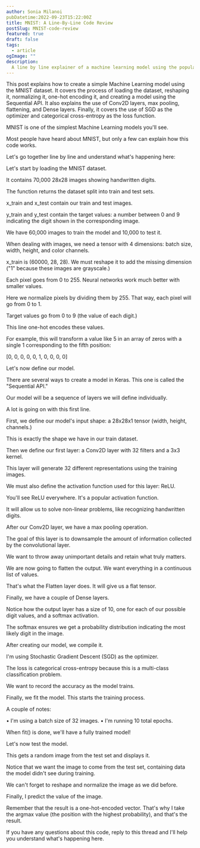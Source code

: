 ```yaml
---
author: Sonia Milanoi
pubDatetime:2022-09-23T15:22:00Z
title: MNIST: A Line-By-Line Code Review
postSlug: MNIST-code-review
featured: true
draft: false
tags:
  - article
ogImage: ""
description:
  A line by line explainer of a machine learning model using the popular MNIST dataset
---
```


This post explains how to create a simple Machine Learning model using the MNIST dataset. It covers the process of loading the dataset, reshaping it, normalizing it, one-hot encoding it, and creating a model using the Sequential API. It also explains the use of Conv2D layers, max pooling, flattening, and Dense layers. Finally, it covers the use of SGD as the optimizer and categorical cross-entropy as the loss function.


MNIST is one of the simplest Machine Learning models you'll see.

Most people have heard about MNIST, but only a few can explain how this code works.

Let's go together line by line and understand what's happening here: 


Let's start by loading the MNIST dataset.

It contains 70,000 28x28 images showing handwritten digits.

The function returns the dataset split into train and test sets. 



x_train and x_test contain our train and test images.

y_train and y_test contain the target values: a number between 0 and 9 indicating the digit shown in the corresponding image.

We have 60,000 images to train the model and 10,000 to test it. 

When dealing with images, we need a tensor with 4 dimensions: batch size, width, height, and color channels.

x_train is (60000, 28, 28). We must reshape it to add the missing dimension ("1" because these images are grayscale.) 



Each pixel goes from 0 to 255. Neural networks work much better with smaller values.

Here we normalize pixels by dividing them by 255. That way, each pixel will go from 0 to 1. 



Target values go from 0 to 9 (the value of each digit.)

This line one-hot encodes these values.

For example, this will transform a value like 5 in an array of zeros with a single 1 corresponding to the fifth position:

[0, 0, 0, 0, 0, 1, 0, 0, 0, 0] 



Let's now define our model.

There are several ways to create a model in Keras. This one is called the "Sequential API."

Our model will be a sequence of layers we will define individually. 



A lot is going on with this first line.

First, we define our model's input shape: a 28x28x1 tensor (width, height, channels.)

This is exactly the shape we have in our train dataset. 



Then we define our first layer: a Conv2D layer with 32 filters and a 3x3 kernel.

This layer will generate 32 different representations using the training images. 



We must also define the activation function used for this layer: ReLU.

You'll see ReLU everywhere. It's a popular activation function.

It will allow us to solve non-linear problems, like recognizing handwritten digits. 



After our Conv2D layer, we have a max pooling operation.

The goal of this layer is to downsample the amount of information collected by the convolutional layer.

We want to throw away unimportant details and retain what truly matters. 



We are now going to flatten the output. We want everything in a continuous list of values.

That's what the Flatten layer does. It will give us a flat tensor. 



Finally, we have a couple of Dense layers.

Notice how the output layer has a size of 10, one for each of our possible digit values, and a softmax activation.

The softmax ensures we get a probability distribution indicating the most likely digit in the image. 



After creating our model, we compile it.

I'm using Stochastic Gradient Descent (SGD) as the optimizer.

The loss is categorical cross-entropy because this is a multi-class classification problem.

We want to record the accuracy as the model trains. 



Finally, we fit the model. This starts the training process.

A couple of notes:

• I'm using a batch size of 32 images.
• I'm running 10 total epochs.

When fit() is done, we'll have a fully trained model! 



Let's now test the model.

This gets a random image from the test set and displays it.

Notice that we want the image to come from the test set, containing data the model didn't see during training. 



We can't forget to reshape and normalize the image as we did before. 



Finally, I predict the value of the image.

Remember that the result is a one-hot-encoded vector. That's why I take the argmax value (the position with the highest probability), and that's the result. 



If you have any questions about this code, reply to this thread and I'll help you understand what's happening here.
